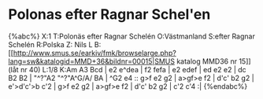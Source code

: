 # Polonas efter Ragnar Schel'en

{%abc%}
X:1
T:Polonäs efter Ragnar Schelén
O:Västmanland
S:efter Ragnar Schelén
R:Polska
Z: Nils L
B:[[http://www.smus.se/earkiv/fmk/browselarge.php?lang=sw&katalogid=MMD+36&bildnr=00015|SMUS katalog MMD36 nr 15]] (låt nr 40) 
L:1/8
K:Am
A3 Bcd | e2 e^dea | f2 fefa | e2 edef | ed e2 e2 | dc B2 B2 | "^?"A2 "^?"A^G/A/ BA | ^G2 e4 :: 
g>f e2 g2 | a>gf>e f2 | d'c' b2 g2 | e'>d'c'>b c'2 | 
g>f e2 g2 | a>gf>e f2 | d'c' b2 g2 | c'2 c'4 :|
{%endabc%}

